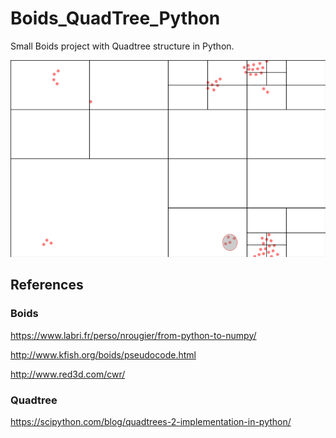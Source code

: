 # Boids_QuadTree_Python
Small Boids project with Quadtree structure in Python.

<p align="center">
    <img width="600" src="https://github.com/fxhi/Boids_QuadTree_Python/blob/master/image.png" alt="Example">
</p>

## References
### Boids
https://www.labri.fr/perso/nrougier/from-python-to-numpy/

http://www.kfish.org/boids/pseudocode.html

http://www.red3d.com/cwr/

### Quadtree
https://scipython.com/blog/quadtrees-2-implementation-in-python/
